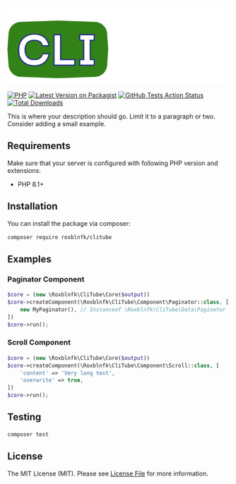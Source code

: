 <center>
<img src="logo.svg">
</center>

[![PHP](https://img.shields.io/packagist/php-v/roxblnfk/clitube.svg?style=flat-square)](https://packagist.org/packages/roxblnfk/clitube)
[![Latest Version on Packagist](https://img.shields.io/packagist/v/roxblnfk/clitube.svg?style=flat-square)](https://packagist.org/packages/roxblnfk/clitube)
[![GitHub Tests Action Status](https://img.shields.io/github/workflow/status/roxblnfk/clitube/run-tests?label=tests&style=flat-square)](https://github.com/roxblnfk/clitube/actions?query=workflow%3Arun-tests+branch%3Amain)
[![Total Downloads](https://img.shields.io/packagist/dt/roxblnfk/clitube.svg?style=flat-square)](https://packagist.org/packages/roxblnfk/clitube)

This is where your description should go. Limit it to a paragraph or two. Consider adding a small example.

## Requirements

Make sure that your server is configured with following PHP version and extensions:

- PHP 8.1+

## Installation

You can install the package via composer:

```bash
composer require roxblnfk/clitube
```

## Examples

### Paginator Component

```php
$core = (new \Roxblnfk\CliTube\Core($output))
$core->createComponent(\Roxblnfk\CliTube\Component\Paginator::class, [
    new MyPaginator(), // Instanceof \Roxblnfk\CliTube\Data\Paginator
])
$core->run();
```

### Scroll Component

```php
$core = (new \Roxblnfk\CliTube\Core($output))
$core->createComponent(\Roxblnfk\CliTube\Component\Scroll::class, [
    'content' => 'Very long text',
    'overwrite' => true,
])
$core->run();
```

## Testing

```bash
composer test
```

## License

The MIT License (MIT). Please see [License File](LICENSE) for more information.
